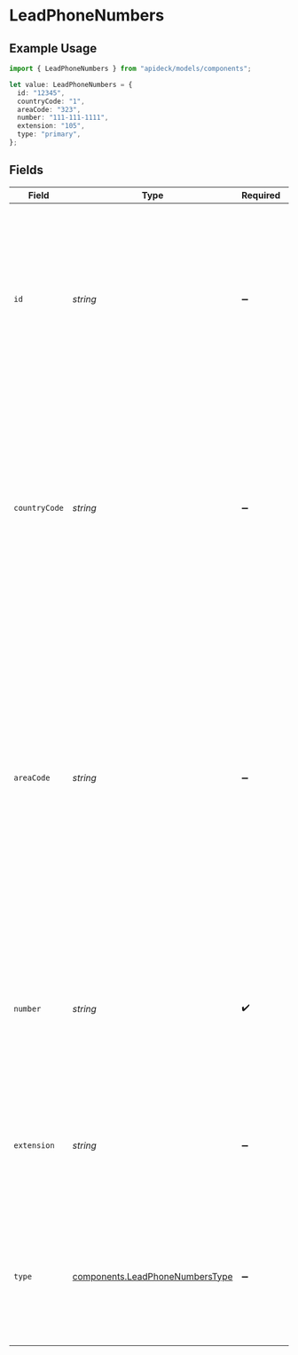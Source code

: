 # LeadPhoneNumbers

## Example Usage

```typescript
import { LeadPhoneNumbers } from "apideck/models/components";

let value: LeadPhoneNumbers = {
  id: "12345",
  countryCode: "1",
  areaCode: "323",
  number: "111-111-1111",
  extension: "105",
  type: "primary",
};
```

## Fields

| Field                                                                                                                                                                                                                                                                                                                                                                     | Type                                                                                                                                                                                                                                                                                                                                                                      | Required                                                                                                                                                                                                                                                                                                                                                                  | Description                                                                                                                                                                                                                                                                                                                                                               | Example                                                                                                                                                                                                                                                                                                                                                                   |
| ------------------------------------------------------------------------------------------------------------------------------------------------------------------------------------------------------------------------------------------------------------------------------------------------------------------------------------------------------------------------- | ------------------------------------------------------------------------------------------------------------------------------------------------------------------------------------------------------------------------------------------------------------------------------------------------------------------------------------------------------------------------- | ------------------------------------------------------------------------------------------------------------------------------------------------------------------------------------------------------------------------------------------------------------------------------------------------------------------------------------------------------------------------- | ------------------------------------------------------------------------------------------------------------------------------------------------------------------------------------------------------------------------------------------------------------------------------------------------------------------------------------------------------------------------- | ------------------------------------------------------------------------------------------------------------------------------------------------------------------------------------------------------------------------------------------------------------------------------------------------------------------------------------------------------------------------- |
| `id`                                                                                                                                                                                                                                                                                                                                                                      | *string*                                                                                                                                                                                                                                                                                                                                                                  | :heavy_minus_sign:                                                                                                                                                                                                                                                                                                                                                        | A unique identifier for each phone number associated with the lead. This ID is crucial for differentiating between multiple phone numbers and managing them individually within the CRM system. It is formatted as a string.                                                                                                                                              | 12345                                                                                                                                                                                                                                                                                                                                                                     |
| `countryCode`                                                                                                                                                                                                                                                                                                                                                             | *string*                                                                                                                                                                                                                                                                                                                                                                  | :heavy_minus_sign:                                                                                                                                                                                                                                                                                                                                                        | The country code for the lead's phone number, such as '+1' for the United States. This code is important for international dialing and ensures that the phone number is correctly formatted for global communication. It is represented as a string.                                                                                                                      | 1                                                                                                                                                                                                                                                                                                                                                                         |
| `areaCode`                                                                                                                                                                                                                                                                                                                                                                | *string*                                                                                                                                                                                                                                                                                                                                                                  | :heavy_minus_sign:                                                                                                                                                                                                                                                                                                                                                        | This property contains the area code of the lead's phone number, typically represented as a three-digit string. It helps identify the geographic region associated with the phone number, which can be crucial for regional marketing strategies or customer segmentation. This field is optional and may not be present if the area code is not applicable or available. | 323                                                                                                                                                                                                                                                                                                                                                                       |
| `number`                                                                                                                                                                                                                                                                                                                                                                  | *string*                                                                                                                                                                                                                                                                                                                                                                  | :heavy_check_mark:                                                                                                                                                                                                                                                                                                                                                        | The main phone number associated with the lead, excluding the area code and extension. This is a required field and is crucial for direct communication with the lead.                                                                                                                                                                                                    | 111-111-1111                                                                                                                                                                                                                                                                                                                                                              |
| `extension`                                                                                                                                                                                                                                                                                                                                                               | *string*                                                                                                                                                                                                                                                                                                                                                                  | :heavy_minus_sign:                                                                                                                                                                                                                                                                                                                                                        | An optional extension number for the phone, used to direct calls to a specific line or department within an organization. This field is not always present.                                                                                                                                                                                                               | 105                                                                                                                                                                                                                                                                                                                                                                       |
| `type`                                                                                                                                                                                                                                                                                                                                                                    | [components.LeadPhoneNumbersType](../../models/components/leadphonenumberstype.md)                                                                                                                                                                                                                                                                                        | :heavy_minus_sign:                                                                                                                                                                                                                                                                                                                                                        | Specifies the type of phone number, such as 'mobile', 'home', or 'work'. This helps categorize the phone number for better contact management.                                                                                                                                                                                                                            | primary                                                                                                                                                                                                                                                                                                                                                                   |